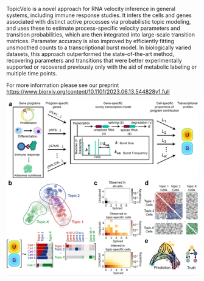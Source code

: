 TopicVelo is a novel approach for RNA velocity inference in general systems, including immune response studies. It infers the cells and genes associated with distinct active processes via probabilistic topic modeling, and uses these to estimate process-specific velocity parameters and transition probabilities, which are then integrated into large-scale transition matrices. Parameter accuracy is also improved by efficiently fitting unsmoothed counts to a transcriptional burst model. In biologically varied datasets, this approach outperformed the state-of-the-art method, recovering parameters and transitions that were better experimentally supported or recovered previously only with the aid of metabolic labeling or multiple time points.

For more information please see our preprint https://www.biorxiv.org/content/10.1101/2023.06.13.544828v1.full

![TopicVelo_Overview](/docs/overview.png)
